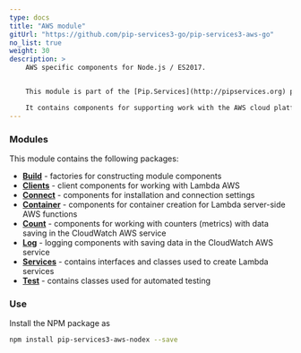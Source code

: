 ```yaml
---
type: docs
title: "AWS module"
gitUrl: "https://github.com/pip-services3-go/pip-services3-aws-go"
no_list: true
weight: 30
description: > 
    AWS specific components for Node.js / ES2017. 


    This module is part of the [Pip.Services](http://pipservices.org) polyglot microservices toolkit.

    It contains components for supporting work with the AWS cloud platform.
---
```



### Modules

This module contains the following packages:

- [**Build**](build) - factories for constructing module components
- [**Clients**](clients) - client components for working with Lambda AWS
- [**Connect**](connect) - components for installation and connection settings
- [**Container**](containers) - components for container creation for Lambda server-side AWS functions
- [**Count**](count) - components for working with counters (metrics) with data saving in the CloudWatch AWS service
- [**Log**](log) - logging components with saving data in the CloudWatch AWS service
- [**Services**](log) - contains interfaces and classes used to create Lambda services
- [**Test**](test) - contains classes used for automated testing

### Use

Install the NPM package as
```bash
npm install pip-services3-aws-nodex --save
```
